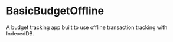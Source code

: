 # BasicBudgetOffline
A budget tracking app built to use offline transaction tracking with IndexedDB.
